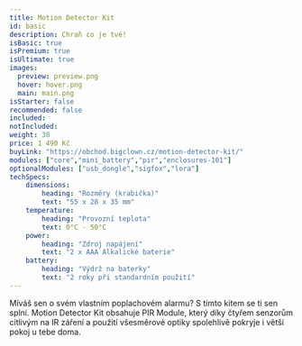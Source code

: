```yaml
---
title: Motion Detector Kit
id: basic
description: Chraň co je tvé!
isBasic: true
isPremium: true
isUltimate: true
images:
  preview: preview.png
  hover: hover.png
  main: main.png
isStarter: false
recommended: false
included:
notIncluded:
weight: 30
price: 1 490 Kč
buyLink: "https://obchod.bigclown.cz/motion-detector-kit/"
modules: ["core","mini_battery","pir","enclosures-101"]
optionalModules: ["usb_dongle","sigfox","lora"]
techSpecs:
    dimensions:
        heading: "Rozměry (krabička)"
        text: "55 x 28 x 35 mm"
    temperature:
        heading: "Provozní teplota"
        text: 0°C - 50°C
    power:
        heading: "Zdroj napájení"
        text: "2 x AAA Alkalické baterie"
    battery:
        heading: "Výdrž na baterky"
        text: "2 roky při standardním použití"
---
```


Míváš sen o svém vlastním poplachovém alarmu? S tímto kitem se ti sen splní. Motion Detector Kit obsahuje PIR Module, který díky čtyřem senzorům citlivým na IR záření a použití všesměrové optiky spolehlivě pokryje i větší pokoj u tebe doma.
